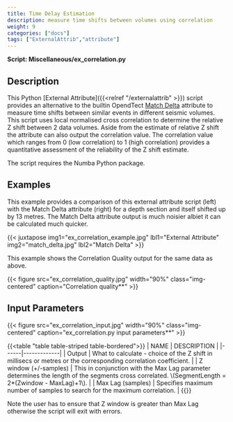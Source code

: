 ```yaml
---
title: Time Delay Estimation
description: measure time shifts between volumes using correlation
weight: 9
categories: ["docs"]
tags: ["ExternalAttrib","attribute"]
---
```


__Script: Miscellaneous/ex_correlation.py__

## Description
This Python [External Attribute]({{<relref "/externalattrib" >}}) script provides an alternative to the builtin OpendTect
[Match Delta](http://doc.opendtect.org/6.0.0/doc/od_userdoc/Default.htm#appendix_a-attributes_and_filters/match_delta.htm%3FTocPath%3D11%2520Appendix%2520A%2520-%2520Attributes%2520and%2520Filters%7C_____13) attribute to measure time shifts between similar events in different seismic volumes. This script uses local normalised cross correlation to determine the relative Z shift between 2 data volumes. Aside from the estimate of relative Z shift the attribute can also output the correlation value. The correlation value which ranges from 0 (low correlation) to 1 (high correlation) provides a quantitative assessment of the reliability of the Z shift estimate.

The script requires the Numba Python package.

## Examples
This example provides a comparison of this external attribute script (left) with the Match Delta attribute (right) for a depth section and
itself shifted up by 13 metres. The Match Delta attribute output is much noisier albiet it can be calculated much quicker.

{{< juxtapose img1="ex_correlation_example.jpg" lbl1="External Attribute" img2="match_delta.jpg" lbl2="Match Delta" >}}

This example shows the Correlation Quality output for the same data as above.

{{< figure src="ex_correlation_quality.jpg" width="90%" class="img-centered" caption="Correlation quality**" >}}

## Input Parameters
{{< figure src="ex_correlation_input.jpg" width="90%" class="img-centered" caption="ex_correlation.py input parameters**" >}}

{{<table "table table-striped table-bordered">}}
| NAME | DESCRIPTION |
|------|-------------|
| Output | What to calculate - choice of the Z shift in millisecs or metres or the corresponding correlation coefficient. |
| Z window (+/-samples) | This in conjunction with the Max Lag parameter determines the length of the segments cross correlated. \\(SegmentLength = 2*(Zwindow - MaxLag)+1\\). |
| Max Lag (samples) | Specifies maximum number of samples to search for the maximum correlation. |
{{</table>}}

Note the user has to ensure that Z window is greater than Max Lag otherwise the script will exit with errors.




